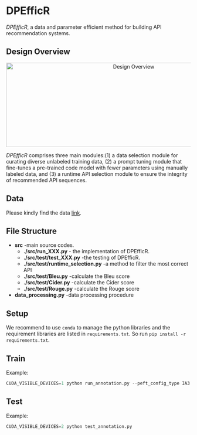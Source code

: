 # DPEfficR

*DPEfficR*, a data and parameter efficient method for building API recommendation systems. 



## Design Overview
<div align="center">    
 <img src="https://github.com/Prompt-Hijacking/API-Recommendation/fig/overview.png" width="680" height="230" alt="Design Overview"/><br/>
</div> 

*DPEfficR* comprises three main modules:(1) a data selection module for curating diverse unlabeled training data, (2) a prompt tuning module that fine-tunes a pre-trained code model with fewer parameters using manually labeled data, and (3) a runtime API selection module to ensure the integrity of recommended API sequences.

## Data

Please kindly find the data [link](https://smu-my.sharepoint.com/:u:/g/personal/ivanairsan_smu_edu_sg/EVwqxPdn_0tDl-Zhse0KCj4Bty3iEGuoAWWy2inAlhYTnQ?e=Htfks2).


## File Structure
* **src** -main source codes.
  * **./src/run_XXX.py** - the implementation of DPEfficR.
  * **./src/test/test_XXX.py** -the testing of DPEfficR.
  * **./src/test/runtime_selection.py** -a method to filter the most correct API
  * **./src/test/Bleu.py** -calculate the Bleu score
  * **./src/test/Cider.py** -calculate the Cider score
  * **./src/test/Rouge.py** -calculate the Rouge score
* **data_processing.py** -data processing procedure

## Setup

We recommend to use ``conda`` to manage the python libraries and the requirement libraries are listed in ``requirements.txt``. So run ``pip install -r requirements.txt``.

## Train

Example:

```python
CUDA_VISIBLE_DEVICES=1 python run_annotation.py --peft_config_type IA3 --output_dir '19-Oct-annotation'
```

## Test

Example:

```python
CUDA_VISIBLE_DEVICES=2 python test_annotation.py
```

